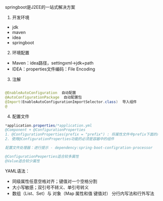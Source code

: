 springboot是J2EE的一站式解决方案



1. 开发环境

- jdk
- maven
- idea
- springboot

2. 环境配置

- Maven：idea路径，settingxml->jdk+path
- IDEA：properties文件编码：File Encoding

3. 注解

```java

@EnableAutoConfiguration  自动配置
@AutoConfigurationPackage  自动配置包
@Import(EnableAutoConfigurationImportSelector.class)  导入组件
@
```

4. 配置文件

``` java
*application.properties/*application.yml
@Component + @ConfigurationProperties
1. @ConfigurationProperties(prefix = "prefix") : 将属性文件中prefix下面的所有属性与类中属性一一绑定
2. 使用@ConfigurationProperties功能的必须是容器中的组件

配置文件处理器：进行提示 - dependency:spring-boot-configration-processor

@ConfigurationPeoperties适合较多属性
@Value适合较少属性
```

YAML语法：

- 同级属性任意空格对齐；键值对一个空格分割
- 大小写敏感；双引号不转义、单引号转义
- 数组（List、Set）与 对象（Map 属性和值 键值对） 分行内写法和行外写法















